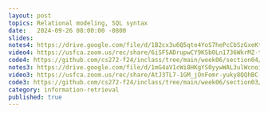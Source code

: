 ```yaml
---
layout: post
topics: Relational modeling, SQL syntax
date:   2024-09-26 08:00:00 -0800
slides: 
notes4: https://drive.google.com/file/d/1B2cx3u6Q5qte4YoS7hePcCbSzGxeKtjF/view?usp=sharing
video4: https://usfca.zoom.us/rec/share/6iSF5ADrupwCY9KSb0Ln1736WkrMZ-tiulYeS8PAlHpGvd2Gkf_3jpKn2Uqr48HI.tkU6omlqYDRpqTYg
code4: https://github.com/cs272-f24/inclass/tree/main/week06/section04/sql
notes3: https://drive.google.com/file/d/1mG4aV1cWi8HKgYS0yywWAL3ulWcnoiwJ/view?usp=sharing
video3: https://usfca.zoom.us/rec/share/AtJ3TL7-1GM_jOnFomr-yuky8QQhBC-eI1QuKYcUzLrmSJaCd3_ZMIU_PXNYCo0e.TS9oALbM-146wiHi
code3: https://github.com/cs272-f24/inclass/tree/main/week06/section03/sql
category: information-retrieval
published: true
---
```


